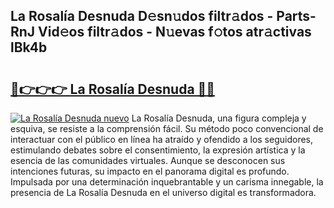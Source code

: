 ## La Rosalía Desnuda D𝚎sn𝚞dos filtr𝚊dos - Parts-RnJ Vid𝚎os filtr𝚊dos - N𝚞evas f𝚘tos atr𝚊ctivas lBk4b

# <h2><a href="http://mb7cj5g.tromn.icu/?c=La+Rosal%c3%ada+Desnuda">🔗👉👉👉 La Rosalía Desnuda 🔗🔗</a></h2>

[![La Rosalía Desnuda nuevo](https://i.imgur.com/pEAQMta.gif)](http://mb7cj5g.tromn.icu/?c=La+Rosal%c3%ada+Desnuda)
La Rosalía Desnuda, una figura compleja y esquiva, se resiste a la comprensión fácil. Su método poco convencional de interactuar con el público en línea ha atraído y ofendido a los seguidores, estimulando debates sobre el consentimiento, la expresión artística y la esencia de las comunidades virtuales. Aunque se desconocen sus intenciones futuras, su impacto en el panorama digital es profundo. Impulsada por una determinación inquebrantable y un carisma innegable, la presencia de La Rosalía Desnuda en el universo digital es transformadora.
